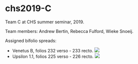 # chs2019-C

Team C at CHS summer seminar, 2019.

Team members:  Andrew Bertin, Rebecca Fulford, Wieke Snoeij.

Assigned bifolio spreads:

-  Venetus B, folios 232 verso - 233 recto.    [![](http://www.homermultitext.org/iipsrv?OBJ=IIP,1.0&FIF=/project/homer/pyramidal/deepzoom/hmt/vbbifolio/v1/vb_232v_233r.tif&wID=200&CVT=JPEG)](http://www.homermultitext.org/ict2/?urn=urn:cite2:hmt:vbbifolio.v1:vb_232v_233r)
-  Upsilon 1.1, folios 225 verso - 226 recto.  [![](http://www.homermultitext.org/iipsrv?OBJ=IIP,1.0&FIF=/project/homer/pyramidal/deepzoom/hmt/e3bifolio/v1/E3_225v_226r.tif&wID=200&CVT=JPEG)](http://www.homermultitext.org/ict2/?urn=urn:cite2:hmt:e3bifolio.v1:E3_225v_226r)
